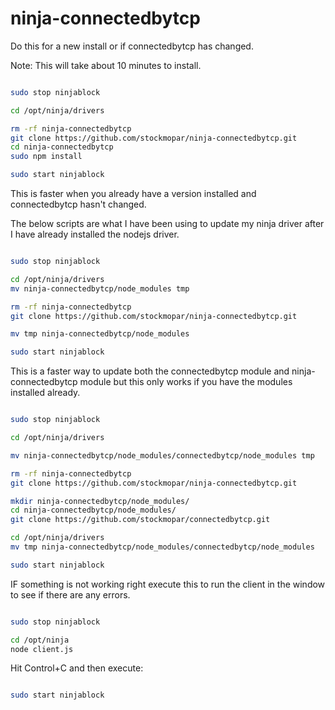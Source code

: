 ninja-connectedbytcp
====================

Do this for a new install or if connectedbytcp has changed.

Note: This will take about 10 minutes to install.

```sh

sudo stop ninjablock

cd /opt/ninja/drivers

rm -rf ninja-connectedbytcp
git clone https://github.com/stockmopar/ninja-connectedbytcp.git
cd ninja-connectedbytcp
sudo npm install

sudo start ninjablock

```

This is faster when you already have a version installed and connectedbytcp hasn't changed.

The below scripts are what I have been using to update my ninja driver after I have already installed the nodejs driver.

```sh

sudo stop ninjablock

cd /opt/ninja/drivers
mv ninja-connectedbytcp/node_modules tmp

rm -rf ninja-connectedbytcp
git clone https://github.com/stockmopar/ninja-connectedbytcp.git

mv tmp ninja-connectedbytcp/node_modules

sudo start ninjablock

```

This is a faster way to update both the connectedbytcp module and ninja-connectedbytcp module but this only works if you have the modules installed already.
```sh

sudo stop ninjablock

cd /opt/ninja/drivers

mv ninja-connectedbytcp/node_modules/connectedbytcp/node_modules tmp

rm -rf ninja-connectedbytcp
git clone https://github.com/stockmopar/ninja-connectedbytcp.git

mkdir ninja-connectedbytcp/node_modules/
cd ninja-connectedbytcp/node_modules/
git clone https://github.com/stockmopar/connectedbytcp.git

cd /opt/ninja/drivers
mv tmp ninja-connectedbytcp/node_modules/connectedbytcp/node_modules

sudo start ninjablock

```

IF something is not working right execute this to run the client in the window to see if there are any errors.

```sh

sudo stop ninjablock

cd /opt/ninja
node client.js

```

Hit Control+C and then execute:

```sh

sudo start ninjablock

```